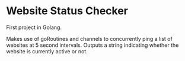 # Website Status Checker
First project in Golang. 

Makes use of goRoutines and channels to concurrently ping a list of websites at  5 second intervals. 
Outputs a string indicating whether the website is currently active or not.
